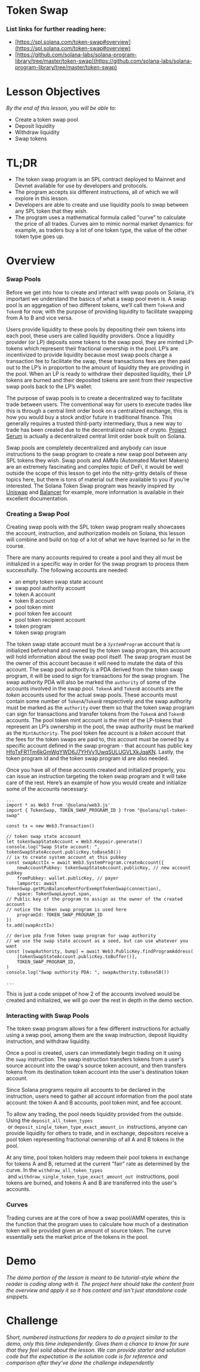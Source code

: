 # Token Swap

### List links for further reading here:

- [https://spl.solana.com/token-swap#overview](https://spl.solana.com/token-swap#overview)
- [https://github.com/solana-labs/solana-program-library/tree/master/token-swap](https://github.com/solana-labs/solana-program-library/tree/master/token-swap)

# Lesson Objectives

*By the end of this lesson, you will be able to:*
- Create a token swap pool
- Deposit liquidity
- Withdraw liquidity
- Swap tokens

# TL;DR

- The token swap program is an SPL contract deployed to Mainnet and Devnet available for use by developers and protocols.
- The program accepts six different instructions, all of which we will explore in this lesson.
- Developers are able to create and use liquidity pools to swap between any SPL token that they wish.
- The program uses a mathematical formula called "curve" to calculate the price of all trades. Curves aim to mimic normal market dynamics: for example, as traders buy a lot of one token type, the value of the other token type goes up.

# Overview

### Swap Pools

Before we get into how to create and interact with swap pools on Solana, it’s important we understand the basics of what a swap pool even is. A swap pool is an aggregation of two different tokens, we’ll call them `TokenA` and `TokenB` for now, with the purpose of providing liquidity to facilitate swapping from A to B and vice versa.

Users provide liquidity to these pools by depositing their own tokens into each pool, these users are called liquidity providers. Once a liquidity provider (or LP) deposits some tokens to the swap pool, they are minted LP-tokens which represent their fractional ownership in the pool. LP’s are incentivized to provide liquidity because most swap pools charge a transaction fee to facilitate the swap, these transactions fees are then paid out to the LP’s in proportion to the amount of liquidity they are providing in the pool. When an LP is ready to withdraw their deposited liquidity, their LP tokens are burned and their deposited tokens are sent from their respective swap pools back to the LP’s wallet.

The purpose of swap pools is to create a decentralized way to facilitate trade between users. The conventional way for users to execute trades like this is through a central limit order book on a centralized exchange, this is how you would buy a stock and/or future in traditional finance. This generally requires a trusted third-party intermediary, thus a new way to trade has been created due to the decentralized nature of crypto. [Project Serum](https://www.projectserum.com/) is actually a decentralized central limit order book built on Solana.

Swap pools are completely decentralized and anybody can issue instructions to the swap program to create a new swap pool between any SPL tokens they wish. Swap pools and AMMs (Automated Market Makers) are an extremely fascinating and complex topic of DeFi, it would be well outside the scope of this lesson to get into the nitty-gritty details of these topics here, but there is tons of material out there available to you if you’re interested. The Solana Token Swap program was heavily inspired by [Uniswap](https://uniswap.org/) and [Balancer](https://balancer.fi/) for example, more information is available in their excellent documentation.

### Creating a Swap Pool

Creating swap pools with the SPL token swap program really showcases the account, instruction, and authorization models on Solana, this lesson will combine and build on top of a lot of what we have learned so far in the course.

There are many accounts required to create a pool and they all must be initialized in a specific way in order for the swap program to process them successfully. The following accounts are needed:

- an empty token swap state account
- swap pool authority account
- token A account
- token B account
- pool token mint
- pool token fee account
- pool token recipient account
- token program
- token swap program

The token swap state account must be a *`SystemProgram`* account that is initialized beforehand and owned by the token swap program, this account will hold information about the swap pool itself. The swap program must be the owner of this account because it will need to mutate the data of this account. The swap pool authority is a PDA derived from the token swap program, it will be used to sign for transactions for the swap program. The swap authority PDA will also be marked the `authority` of some of the accounts involved in the swap pool. `TokenA` and `TokenB` accounts are the *token* accounts used for the actual swap pools. These accounts must contain some number of `TokenA`/`TokenB` respectively and the swap authority must be marked as the `authority` over them so that the token swap program can sign for transactions and transfer tokens from the `TokenA` and `TokenB` accounts. The pool token mint account is the mint of the LP-tokens that represent an LP’s ownership in the pool, the swap authority must be marked as the `MintAuthority`. The pool token fee account is a *token* account that the fees for the token swaps are paid to, this account must be owned by a specific account defined in the swap program - that account has public key [HfoTxFR1Tm6kGmWgYWD6J7YHVy1UwqSULUGVLXkJqaKN](https://explorer.solana.com/address/HfoTxFR1Tm6kGmWgYWD6J7YHVy1UwqSULUGVLXkJqaKN?cluster=devnet). Lastly, the token program id and the token swap program id are also needed.

Once you have all of these accounts created and initialized properly, you can issue an instruction targeting the token swap program and it will take care of the rest. Here’s an example of how you would create and initialize some of the accounts necessary:

```tsx
...
import * as Web3 from '@solana/web3.js'
import { TokenSwap, TOKEN_SWAP_PROGRAM_ID } from "@solana/spl-token-swap"

const tx = new Web3.Transaction()

// token swap state accoount
let tokenSwapStateAccount = Web3.Keypair.generate()
console.log("Swap State account: ", tokenSwapStateAccount.publicKey.toBase58())
// ix to create system account at this pubkey
const swapAcctIx = await Web3.SystemProgram.createAccount({
	newAccountPubkey: tokenSwapStateAccount.publicKey, // new account pubkey
	fromPubkey: wallet.publicKey, // payer
	lamports: await TokenSwap.getMinBalanceRentForExemptTokenSwap(connection),
	space: TokenSwapLayout.span,
// Public key of the program to assign as the owner of the created account
// notice the token swap program is used here
	programId: TOKEN_SWAP_PROGRAM_ID
})
tx.add(swapAcctIx)

// derive pda from Token swap program for swap authority
// we use the swap state account as a seed, but can use whatever you want
const [swapAuthority, bump] = await Web3.PublicKey.findProgramAddress(
	[tokenSwapStateAccount.publicKey.toBuffer()],
	TOKEN_SWAP_PROGRAM_ID,
)
console.log("Swap authority PDA: ", swapAuthority.toBase58())

...
```

This is just a code snippet of how 2 of the accounts involved would be created and initialized, we will go over the rest in depth in the demo section.

### Interacting with Swap Pools

The token swap program allows for a few different instructions for actually using a swap pool, among them are the swap instruction, deposit liquidity instruction, and withdraw liquidity.

Once a pool is created, users can immediately begin trading on it using the `swap` instruction. The swap instruction transfers tokens from a user's source account into the swap's source token account, and then transfers tokens from its destination token account into the user's destination token account.

Since Solana programs require all accounts to be declared in the instruction, users need to gather all account information from the pool state account: the token A and B accounts, pool token mint, and fee account.

To allow any trading, the pool needs liquidity provided from the outside. Using the `deposit_all_token_types`
 or `deposit_single_token_type_exact_amount_in`
 instructions, anyone can provide liquidity for others to trade, and in exchange, depositors receive a pool token representing fractional ownership of all A and B tokens in the pool.

At any time, pool token holders may redeem their pool tokens in exchange for tokens A and B, returned at the current "fair" rate as determined by the curve. In the `withdraw_all_token_types`
 and `withdraw_single_token_type_exact_amount_out`
 instructions, pool tokens are burned, and tokens A and B are transferred into the user's accounts.

### Curves

Trading curves are at the core of how a swap pool/AMM operates, this is the function that the program uses to calculate how much of a destination token will be provided given an amount of source token. The curve essentially sets the market price of the tokens in the pool.

# Demo

*The demo portion of the lesson is meant to be tutorial-style where the reader is coding along with it. The project here should take the content from the overview and apply it so it has context and isn't just standalone code snippets.*

# Challenge

S*hort, numbered instructions for readers to do a project similar to the demo, only this time independently. Gives them a chance to know for sure that they feel solid about the lesson. We can provide starter and solution code but the expectation is the solution code is for reference and comparison after they’ve done the challenge independently*